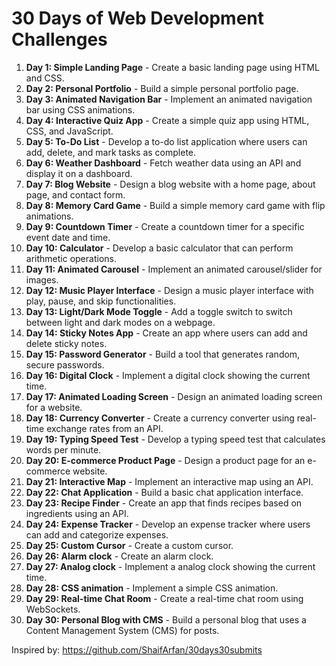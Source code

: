 # 30 Days of Web Development Challenges

1. **Day 1: Simple Landing Page** - Create a basic landing page using HTML and CSS.
2. **Day 2: Personal Portfolio** - Build a simple personal portfolio page.
3. **Day 3: Animated Navigation Bar** - Implement an animated navigation bar using CSS animations.
4. **Day 4: Interactive Quiz App** - Create a simple quiz app using HTML, CSS, and JavaScript.
5. **Day 5: To-Do List** - Develop a to-do list application where users can add, delete, and mark tasks as complete.
6. **Day 6: Weather Dashboard** - Fetch weather data using an API and display it on a dashboard.
7. **Day 7: Blog Website** - Design a blog website with a home page, about page, and contact form.
8. **Day 8: Memory Card Game** - Build a simple memory card game with flip animations.
9. **Day 9: Countdown Timer** - Create a countdown timer for a specific event date and time.
10. **Day 10: Calculator** - Develop a basic calculator that can perform arithmetic operations.
11. **Day 11: Animated Carousel** - Implement an animated carousel/slider for images.
12. **Day 12: Music Player Interface** - Design a music player interface with play, pause, and skip functionalities.
13. **Day 13: Light/Dark Mode Toggle** - Add a toggle switch to switch between light and dark modes on a webpage.
14. **Day 14: Sticky Notes App** - Create an app where users can add and delete sticky notes.
15. **Day 15: Password Generator** - Build a tool that generates random, secure passwords.
16. **Day 16: Digital Clock** - Implement a digital clock showing the current time.
17. **Day 17: Animated Loading Screen** - Design an animated loading screen for a website.
18. **Day 18: Currency Converter** - Create a currency converter using real-time exchange rates from an API.
19. **Day 19: Typing Speed Test** - Develop a typing speed test that calculates words per minute.
20. **Day 20: E-commerce Product Page** - Design a product page for an e-commerce website.
21. **Day 21: Interactive Map** - Implement an interactive map using an API.
22. **Day 22: Chat Application** - Build a basic chat application interface.
23. **Day 23: Recipe Finder** - Create an app that finds recipes based on ingredients using an API.
24. **Day 24: Expense Tracker** - Develop an expense tracker where users can add and categorize expenses.
25. **Day 25: Custom Cursor** - Create a custom cursor.
26. **Day 26: Alarm clock** - Create an alarm clock. 
27. **Day 27: Analog clock** - Implement a analog clock showing the current time.
28. **Day 28: CSS animation** - Implement a simple CSS animation.
29. **Day 29: Real-time Chat Room** - Create a real-time chat room using WebSockets.
30. **Day 30: Personal Blog with CMS** - Build a personal blog that uses a Content Management System (CMS) for posts.

Inspired by:
https://github.com/ShaifArfan/30days30submits